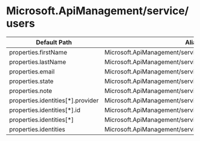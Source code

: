 # Microsoft.ApiManagement/service/users

| Default Path | Alias |
|---|---|
| properties.firstName | Microsoft.ApiManagement/service/users/firstName |
| properties.lastName | Microsoft.ApiManagement/service/users/lastName |
| properties.email | Microsoft.ApiManagement/service/users/email |
| properties.state | Microsoft.ApiManagement/service/users/state |
| properties.note | Microsoft.ApiManagement/service/users/note |
| properties.identities[*].provider | Microsoft.ApiManagement/service/users/identities[*].provider |
| properties.identities[*].id | Microsoft.ApiManagement/service/users/identities[*].id |
| properties.identities[*] | Microsoft.ApiManagement/service/users/identities[*] |
| properties.identities | Microsoft.ApiManagement/service/users/identities |

